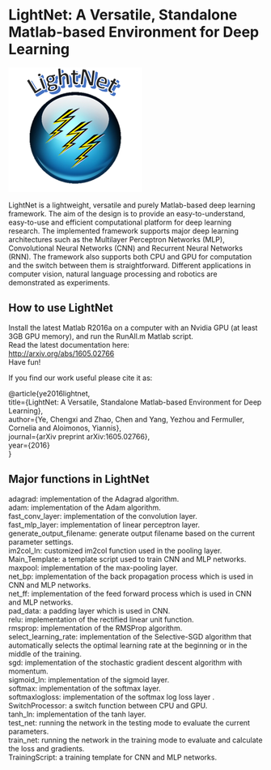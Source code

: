 # LightNet: A Versatile, Standalone Matlab-based Environment for Deep Learning

![LightNet Icon](LightNet.png)

LightNet is a lightweight, versatile and purely Matlab-based deep learning framework. The aim of the design is to provide an easy-to-understand, easy-to-use and efficient computational platform for deep learning research. The implemented framework supports major deep learning architectures such as the Multilayer Perceptron Networks (MLP), Convolutional Neural Networks (CNN) and Recurrent Neural Networks (RNN). The framework also supports both CPU and GPU for computation and the switch between them is straightforward. Different applications in computer vision, natural language processing and robotics are demonstrated as experiments.

## How to use LightNet

Install the latest Matlab R2016a on a computer with an Nvidia GPU (at least 3GB GPU memory), and run the RunAll.m Matlab script.  
Read the latest documentation here:  
http://arxiv.org/abs/1605.02766  
Have fun!  


If you find our work useful please cite it as:  

@article{ye2016lightnet,  
  title={LightNet: A Versatile, Standalone Matlab-based Environment for Deep Learning},  
  author={Ye, Chengxi and Zhao, Chen and Yang, Yezhou and Fermuller, Cornelia and Aloimonos, Yiannis},  
  journal={arXiv preprint arXiv:1605.02766},  
  year={2016}  
}  




## Major functions in LightNet

adagrad: implementation of the Adagrad algorithm.  
adam: implementation of the Adam algorithm.  
fast_conv_layer: implementation of the convolution layer.  
fast_mlp_layer: implementation of linear perceptron layer.  
generate_output_filename: generate output filename based on the current parameter settings.  
im2col_ln: customized im2col function used in the pooling layer.  
Main_Template: a template script used to train CNN and MLP networks.  
maxpool: implementation of the max-pooling layer.  
net_bp: implementation of the back propagation process which is used in CNN and MLP networks.  
net_ff: implementation of the feed forward process which is used in CNN and MLP networks.  
pad_data: a padding layer which is used in CNN.  
relu: implementation of the rectified linear unit function.  
rmsprop: implementation of the RMSProp algorithm.  
select_learning_rate: implementation of the Selective-SGD algorithm that automatically selects the optimal learning rate at the beginning or in the middle of the training.  
sgd: implementation of the stochastic gradient descent algorithm with momentum.  
sigmoid_ln: implementation of the sigmoid layer.  
softmax: implementation of the softmax layer.  
softmaxlogloss: implementation of the softmax log loss layer .  
SwitchProcessor: a switch function between CPU and GPU.  
tanh_ln: implementation of the tanh layer.  
test_net: running the network in the testing mode to evaluate the current parameters.  
train_net: running the network in the training mode to evaluate and calculate the loss and gradients.  
TrainingScript: a training template for CNN and MLP networks.  



